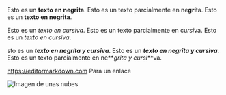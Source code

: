 Esto es un **texto en negrita**.
Esto es un texto parcialmente en ne**gri**ta.
Esto es un __texto en negrita__.

Esto es un *texto en cursiva*.
Esto es un texto parcialmente en cu*rsi*va.
Esto es un _texto en cursiva_.

sto es un __*texto en negrita y cursiva*__.
Esto es un **_texto en negrita y cursiva_**.
Esto es un texto parcialmente en ne**_grita y cursi_**va.

<https://editormarkdown.com> Para un enlace

<img src="https://media.istockphoto.com/id/184103864/es/foto/nubes-en-el-cielo.jpg?s=612x612&w=0&k=20&c=owehXuhW5eJ9TgWcrGkJwCeYWXxfGBItcaaHmtNS4tY=" alt="Imagen de unas nubes">